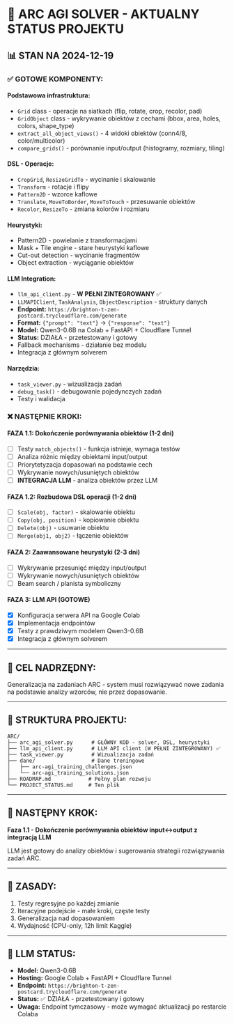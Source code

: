 # 🧩 ARC AGI SOLVER - AKTUALNY STATUS PROJEKTU

## 📊 **STAN NA 2024-12-19**

### ✅ **GOTOWE KOMPONENTY:**

#### **Podstawowa infrastruktura:**
- `Grid` class - operacje na siatkach (flip, rotate, crop, recolor, pad)
- `GridObject` class - wykrywanie obiektów z cechami (bbox, area, holes, colors, shape_type)
- `extract_all_object_views()` - 4 widoki obiektów (conn4/8, color/multicolor)
- `compare_grids()` - porównanie input/output (histogramy, rozmiary, tiling)

#### **DSL - Operacje:**
- `CropGrid`, `ResizeGridTo` - wycinanie i skalowanie
- `Transform` - rotacje i flipy
- `Pattern2D` - wzorce kaflowe
- `Translate`, `MoveToBorder`, `MoveToTouch` - przesuwanie obiektów
- `Recolor`, `ResizeTo` - zmiana kolorów i rozmiaru

#### **Heurystyki:**
- Pattern2D - powielanie z transformacjami
- Mask + Tile engine - stare heurystyki kaflowe
- Cut-out detection - wycinanie fragmentów
- Object extraction - wyciąganie obiektów

#### **LLM Integration:**
- `llm_api_client.py` - **W PEŁNI ZINTEGROWANY** ✅
- `LLMAPIClient`, `TaskAnalysis`, `ObjectDescription` - struktury danych
- **Endpoint:** `https://brighton-t-zen-postcard.trycloudflare.com/generate`
- **Format:** `{"prompt": "text"}` → `{"response": "text"}`
- **Model:** Qwen3-0.6B na Colab + FastAPI + Cloudflare Tunnel
- **Status:** DZIAŁA - przetestowany i gotowy
- Fallback mechanisms - działanie bez modelu
- Integracja z głównym solverem

#### **Narzędzia:**
- `task_viewer.py` - wizualizacja zadań
- `debug_task()` - debugowanie pojedynczych zadań
- Testy i walidacja

### ❌ **NASTĘPNIE KROKI:**

#### **FAZA 1.1: Dokończenie porównywania obiektów (1-2 dni)**
- [ ] Testy `match_objects()` - funkcja istnieje, wymaga testów
- [ ] Analiza różnic między obiektami input/output
- [ ] Priorytetyzacja dopasowań na podstawie cech
- [ ] Wykrywanie nowych/usuniętych obiektów
- [ ] **INTEGRACJA LLM** - analiza obiektów przez LLM

#### **FAZA 1.2: Rozbudowa DSL operacji (1-2 dni)**
- [ ] `Scale(obj, factor)` - skalowanie obiektu
- [ ] `Copy(obj, position)` - kopiowanie obiektu
- [ ] `Delete(obj)` - usuwanie obiektu
- [ ] `Merge(obj1, obj2)` - łączenie obiektów

#### **FAZA 2: Zaawansowane heurystyki (2-3 dni)**
- [ ] Wykrywanie przesunięć między input/output
- [ ] Wykrywanie nowych/usuniętych obiektów
- [ ] Beam search / planista symboliczny

#### **FAZA 3: LLM API (GOTOWE)**
- [x] Konfiguracja serwera API na Google Colab
- [x] Implementacja endpointów
- [x] Testy z prawdziwym modelem Qwen3-0.6B
- [x] Integracja z głównym solverem

---

## 🎯 **CEL NADRZĘDNY:**
Generalizacja na zadaniach ARC - system musi rozwiązywać nowe zadania na podstawie analizy wzorców, nie przez dopasowanie.

---

## 📁 **STRUKTURA PROJEKTU:**
```
ARC/
├── arc_agi_solver.py      # GŁÓWNY KOD - solver, DSL, heurystyki
├── llm_api_client.py      # LLM API client (W PEŁNI ZINTEGROWANY) ✅
├── task_viewer.py         # Wizualizacja zadań
├── dane/                  # Dane treningowe
│   ├── arc-agi_training_challenges.json
│   └── arc-agi_training_solutions.json
├── ROADMAP.md            # Pełny plan rozwoju
└── PROJECT_STATUS.md     # Ten plik
```

---

## 🚀 **NASTĘPNY KROK:**
**Faza 1.1 - Dokończenie porównywania obiektów input↔output z integracją LLM**

LLM jest gotowy do analizy obiektów i sugerowania strategii rozwiązywania zadań ARC.

---

## 📝 **ZASADY:**
1. Testy regresyjne po każdej zmianie
2. Iteracyjne podejście - małe kroki, częste testy
3. Generalizacja nad dopasowaniem
4. Wydajność (CPU-only, 12h limit Kaggle)

---

## 🧠 **LLM STATUS:**
- **Model:** Qwen3-0.6B
- **Hosting:** Google Colab + FastAPI + Cloudflare Tunnel
- **Endpoint:** `https://brighton-t-zen-postcard.trycloudflare.com/generate`
- **Status:** ✅ DZIAŁA - przetestowany i gotowy
- **Uwaga:** Endpoint tymczasowy - może wymagać aktualizacji po restarcie Colaba 